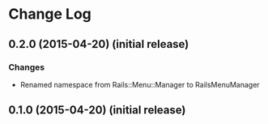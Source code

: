 # Change Log

## 0.2.0 (2015-04-20) (initial release)
### Changes
- Renamed namespace from Rails::Menu::Manager to RailsMenuManager

## 0.1.0 (2015-04-20) (initial release)
